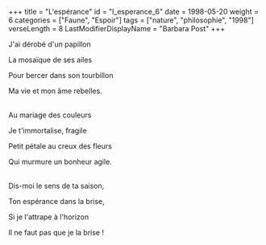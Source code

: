 +++
title = "L'espérance"
id = "l_esperance_6"
date = 1998-05-20
weight = 6
categories = ["Faune", "Espoir"]
tags = ["nature", "philosophie", "1998"]
verseLength = 8
LastModifierDisplayName = "Barbara Post"
+++

J'ai dérobé d'un papillon

La mosaïque de ses ailes

Pour bercer dans son tourbillon

Ma vie et mon âme rebelles.

 \
Au mariage des couleurs

Je t'immortalise, fragile

Petit pétale  au creux des fleurs

Qui murmure un bonheur agile.

 \
Dis-moi le sens de ta saison,

Ton espérance dans la brise,

Si je l'attrape à l'horizon

Il ne faut pas que je la brise !
